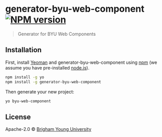 # generator-byu-web-component [![NPM version][npm-image]][npm-url] 
> Generator for BYU Web Components

## Installation

First, install [Yeoman](http://yeoman.io) and generator-byu-web-component using [npm](https://www.npmjs.com/) (we assume you have pre-installed [node.js](https://nodejs.org/)).

```bash
npm install -g yo
npm install -g generator-byu-web-component
```

Then generate your new project:

```bash
yo byu-web-component
```

## License

Apache-2.0 © [Brigham Young University](https://byu.edu)


[npm-image]: https://badge.fury.io/js/generator-byu-web-component.svg
[npm-url]: https://npmjs.org/package/generator-byu-web-component
